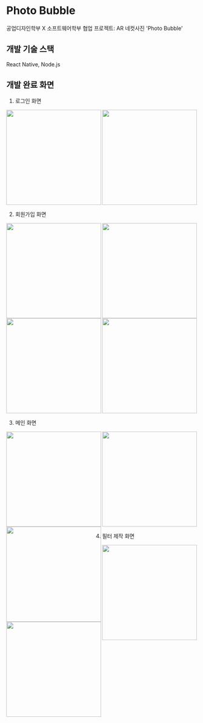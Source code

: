# Photo Bubble
공업디자인학부 X 소프트웨어학부 협업 프로젝트: AR 네컷사진 'Photo Bubble'

## 개발 기술 스택
React Native, Node.js

## 개발 완료 화면
1. 로그인 화면
<img src="https://user-images.githubusercontent.com/66251759/168466438-952dcb92-4850-4625-8853-1bd11ba250af.png" width="250" align="left">
<img src="https://user-images.githubusercontent.com/66251759/168466469-8ad98e65-8626-42cb-924f-77e14e8b3a0f.png" width="250">

2. 회원가입 화면
<img src="https://user-images.githubusercontent.com/66251759/168478843-6da76f51-acff-4b8d-931a-b9ece2adf515.png" width="250" align="left">
<img src="https://user-images.githubusercontent.com/66251759/168672413-38589f52-d32a-40a2-b3ce-221972945b26.png" width="250">
<img src="https://user-images.githubusercontent.com/66251759/168885627-43579c20-c52f-4548-860b-672bd7cdb7fa.png" width="250" align="left">
<img src="https://user-images.githubusercontent.com/66251759/169665390-276c52a8-adc5-43dc-9e9b-90ff7f1822ed.png" width="250">

3. 메인 화면
<img src="https://github.com/user-attachments/assets/9f2394bc-4dd2-458c-9d49-ac34970b0593" width="250" align="left">
<img src="https://github.com/user-attachments/assets/3312f8c5-4fca-4ca8-913a-27000da21689" width="250" align="left">
<img src="https://github.com/user-attachments/assets/f9e77332-1daf-462d-95b5-54691ba08285" width="250">

4. 필터 제작 화면
<img src="https://user-images.githubusercontent.com/66251759/172019744-5bc77076-0c6e-425a-a57b-2d4c015b9fc9.png" width="250" align="left">
<img src="https://user-images.githubusercontent.com/66251759/172019757-e369a7d4-1f64-40ac-b47d-caf74405c40c.png" width="250">
